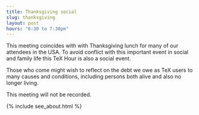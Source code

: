 ```yaml
---
title: Thanksgiving social
slug: thanksgiving
layout: post
hours: "6:30 to 7:30pm"
---
```


This meeting coincides with with Thanksgiving lunch for many of our
attendees in the USA. To avoid conflict with this important event in
social and family life this TeX Hour is also a social event.

Those who come might wish to reflect on the debt we owe as TeX users
to many causes and conditions, including persons both alive and also
no longer living.

This meeting will not be recorded.

{% include see_about.html %}